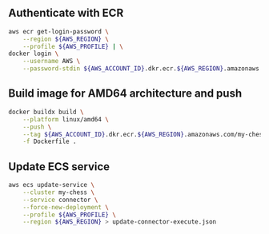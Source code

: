 ## Authenticate with ECR
```bash
aws ecr get-login-password \
    --region ${AWS_REGION} \
    --profile ${AWS_PROFILE} | \
docker login \
    --username AWS \
    --password-stdin ${AWS_ACCOUNT_ID}.dkr.ecr.${AWS_REGION}.amazonaws.com
```

## Build image for AMD64 architecture and push

```bash
docker buildx build \
    --platform linux/amd64 \
    --push \
    --tag ${AWS_ACCOUNT_ID}.dkr.ecr.${AWS_REGION}.amazonaws.com/my-chess-connector:latest \
    -f Dockerfile .
```

## Update ECS service

```bash
aws ecs update-service \
    --cluster my-chess \
    --service connector \
    --force-new-deployment \
    --profile ${AWS_PROFILE} \
    --region ${AWS_REGION} > update-connector-execute.json
```

